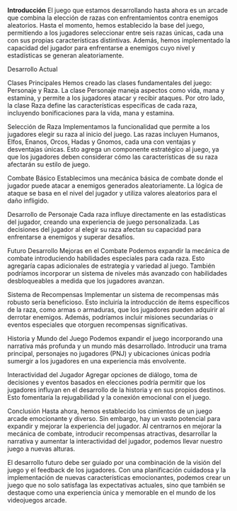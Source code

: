 **Introducción**
El juego que estamos desarrollando hasta ahora es un  arcade que combina la elección de razas con enfrentamientos contra enemigos aleatorios. Hasta el momento, hemos establecido la base del juego, permitiendo a los jugadores seleccionar entre seis razas únicas, cada una con sus propias características distintivas. Además, hemos implementado la capacidad del jugador para enfrentarse a enemigos cuyo nivel y estadísticas se generan aleatoriamente.

Desarrollo Actual

Clases Principales
Hemos creado las clases fundamentales del juego: Personaje y Raza. La clase Personaje maneja aspectos como vida, mana y estamina, y permite a los jugadores atacar y recibir ataques. Por otro lado, la clase Raza define las características específicas de cada raza, incluyendo bonificaciones para la vida, mana y estamina.

Selección de Raza
Implementamos la funcionalidad que permite a los jugadores elegir su raza al inicio del juego. Las razas incluyen Humanos, Elfos, Enanos, Orcos, Hadas y Gnomos, cada una con ventajas y desventajas únicas. Esto agrega un componente estratégico al juego, ya que los jugadores deben considerar cómo las características de su raza afectarán su estilo de juego.

Combate Básico
Establecimos una mecánica básica de combate donde el jugador puede atacar a enemigos generados aleatoriamente. La lógica de ataque se basa en el nivel del jugador y utiliza valores aleatorios para el daño infligido.

Desarrollo de Personaje
Cada raza influye directamente en las estadísticas del jugador, creando una experiencia de juego personalizada. Las decisiones del jugador al elegir su raza afectan su capacidad para enfrentarse a enemigos y superar desafíos.

Futuro Desarrollo
Mejoras en el Combate
Podemos expandir la mecánica de combate introduciendo habilidades especiales para cada raza. Esto agregaría capas adicionales de estrategia y variedad al juego. También podríamos incorporar un sistema de niveles más avanzado con habilidades desbloqueables a medida que los jugadores avanzan.

Sistema de Recompensas
Implementar un sistema de recompensas más robusto sería beneficioso. Esto incluiría la introducción de ítems específicos de la raza, como armas o armaduras, que los jugadores pueden adquirir al derrotar enemigos. Además, podríamos incluir misiones secundarias o eventos especiales que otorguen recompensas significativas.

Historia y Mundo del Juego
Podemos expandir el juego incorporando una narrativa más profunda y un mundo más desarrollado. Introducir una trama principal, personajes no jugadores (PNJ) y ubicaciones únicas podría sumergir a los jugadores en una experiencia más envolvente.

Interactividad del Jugador
Agregar opciones de diálogo, toma de decisiones y eventos basados en elecciones podría permitir que los jugadores influyan en el desarrollo de la historia y en sus propios destinos. Esto fomentaría la rejugabilidad y la conexión emocional con el juego.


Conclusión
Hasta ahora, hemos establecido los cimientos de un juego arcade emocionante y diverso. Sin embargo, hay un vasto potencial para expandir y mejorar la experiencia del jugador. Al centrarnos en mejorar la mecánica de combate, introducir recompensas atractivas, desarrollar la narrativa y aumentar la interactividad del jugador, podemos llevar nuestro juego a nuevas alturas.

El desarrollo futuro debe ser guiado por una combinación de la visión del juego y el feedback de los jugadores. Con una planificación cuidadosa y la implementación de nuevas características emocionantes, podemos crear un juego que no solo satisfaga las expectativas actuales, sino que también se destaque como una experiencia única y memorable en el mundo de los videojuegos arcade.
